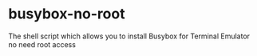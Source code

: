 # busybox-no-root
The shell script which allows you to install Busybox for Terminal Emulator no need root access
